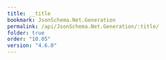 ```yaml
---
title: __title
bookmark: JsonSchema.Net.Generation
permalink: /api/JsonSchema.Net.Generation/:title/
folder: true
order: "10.05"
version: "4.6.0"
---
```


